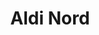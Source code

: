 ---
title: "Aldi Nord"
url: /neustadt-am-ruebenberge/aldi-nord-erika-najork-strasse/
shop: Supermarkt
---